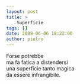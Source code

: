```yaml
---
layout: post
title: >
    Superficie
tags: []
date: 2009-06-06 18:22:00
author: pietro
---
```

Forse potrebbe<br/>ma fa fatica a distendersi<br/>una superficie tanto magica<br/>da essere infrangibile.
